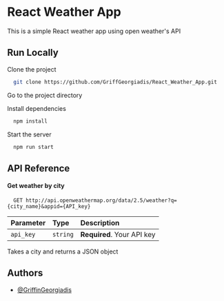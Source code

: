 

# React Weather App

This is a simple React weather app using open weather's API


## Run Locally

Clone the project

```bash
  git clone https://github.com/GriffGeorgiadis/React_Weather_App.git
```

Go to the project directory

Install dependencies

```bash
  npm install
```

Start the server

```bash
  npm run start
```


## API Reference

#### Get weather by city

```http
  GET http://api.openweathermap.org/data/2.5/weather?q={city_name}&appid={API_key}
```

| Parameter | Type     | Description                |
| :-------- | :------- | :------------------------- |
| `api_key` | `string` | **Required**. Your API key |


Takes a city and returns a JSON object


## Authors

- [@GriffinGeorgiadis](https://github.com/GriffGeorgiadis)